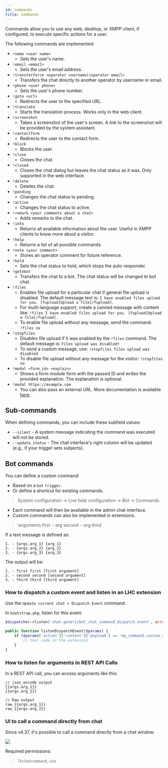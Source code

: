 ```yaml
---
id: commands
title: Commands
---
```


Commands allow you to use any web, desktop, or XMPP client, if configured, to execute specific actions for a user.

The following commands are implemented:

*   `!name <user name>`
    *   Sets the user's name.
*   `!email <email>`
    *   Sets the user's email address.
*   `!transferforce <operator username||operator email>`
    *   Transfers the chat directly to another operator by username or email.
*   `!phone <user phone>`
    *   Sets the user's phone number.
*   `!goto <url>`
    *   Redirects the user to the specified URL.
*   `!translate`
    *   Starts the translation process.  Works only in the web client.
*   `!screenshot`
    *   Takes a screenshot of the user's screen. A link to the screenshot will be provided by the system assistant.
*   `!contactform`
    *   Redirects the user to the contact form.
*   `!block`
    *   Blocks the user.
*   `!close`
    *   Closes the chat.
*   `!closed`
    *   Closes the chat dialog but leaves the chat status as it was. Only supported in the web interface.
*   `!delete`
    *   Deletes the chat.
*   `!pending`
    *   Changes the chat status to pending.
*   `!active`
    *   Changes the chat status to active.
*   `!remark <your comments about a chat>`
    *   Adds remarks to the chat.
*   `!info`
    *   Returns all available information about the user. Useful in XMPP clients to know more about a visitor.
*   `!help`
    *   Returns a list of all possible commands.
*   `!note <your comment>`
    *   Stores an operator comment for future reference.
*   `!hold`
    *   Sets the chat status to hold, which stops the auto-responder.
*   `!gotobot`
    *   Transfers the chat to a bot. The chat status will be changed to bot chat.
*   `!files`
    *   Enables file upload for a particular chat if general file upload is disabled. The default message text is:
        `I have enabled files upload for you. [fupload]Upload a file[/fupload].`
    *   For multi-language support, create a canned message with content like:
        `!files I have enabled files upload for you. [fupload]Upload a file[/fupload].`
    *   To enable file upload without any message, send the command:
        `!files no`
*   `!stopfiles`
    *   Disables file upload if it was enabled by the `!files` command. The default message is:
        `Files upload was disabled!`
    *   To send a custom message, use:
        `!stopfiles files upload was disabled`
    *   To disable file upload without any message for the visitor:
        `!stopfiles no`
*   `!modal <form_id> <explain>`
    *   Shows a form module form with the passed ID and writes the provided explanation. The explanation is optional.
*   `!modal https://example.com`
    *   You can also pass an external URL. More documentation is available [here](modules/forms.md).

## Sub-commands

When defining commands, you can include these subfield values:

*   `--silent` - A system message indicating the command was executed will not be stored.
*   `--update_status` - The chat interface's right column will be updated (e.g., if your trigger sets subjects).

## Bot commands

You can define a custom command:

*   Based on a `bot` `trigger`.
*   Or define a shortcut for existing commands.

> System configuration -> Live help configuration -> Bot -> Commands

*   Each command will then be available in the admin chat interface.
*   Custom commands can also be implemented in extensions.

> !arguments first --arg second --arg third

If a text message is defined as:

```
1. - {args.arg_1} {arg_1}
2. - {args.arg_2} {arg_2}
3. - {args.arg_3} {arg_3}
```

The output will be:

```
1. - first first [first argument]
2. - second second [second argument]
3. - third third [third argument]
```

### How to dispatch a custom event and listen in an LHC extension

Use the `Update current chat > Dispatch Event` command.

In `bootstrap.php`, listen for this event:

```php
$dispatcher->listen('chat.genericbot_chat_command_dispatch_event', array($this,'listenDispatchEvent');
```

```php
public function listenDispatchEvent($params) {
    if ($params['action']['content']['payload'] == 'my_command.custom_command') {
        // Your code in the extension
    }
}
```

### How to listen for arguments in REST API Calls

In a REST API call, you can access arguments like this:

```
// json_encode output
{{args.arg_1}}
{{args.arg_2}}

// Raw output
raw_{{args.arg_1}}
raw_{{args.arg_2}}
```

### UI to call a command directly from chat

Since v4.37, it's possible to call a command directly from a chat window.

![](/img/bot/bot-command.png)

Required permissions:

> `lhchatcommand`, `use`
